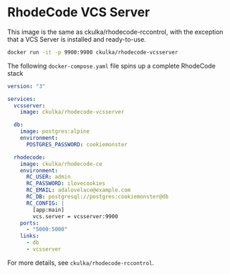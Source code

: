 # RhodeCode VCS Server

This image is the same as ckulka/rhodecode-rccontrol, with the exception that a
VCS Server is installed and ready-to-use.

```bash
docker run -it -p 9900:9900 ckulka/rhodecode-vcsserver
```

The following `docker-compose.yaml` file spins up a complete RhodeCode stack

```yaml
version: "3"

services:
  vcsserver:
    image: ckulka/rhodecode-vcsserver

  db:
    image: postgres:alpine
    environment:
      POSTGRES_PASSWORD: cookiemonster

  rhodecode:
    image: ckulka/rhodecode-ce
    environment:
      RC_USER: admin
      RC_PASSWORD: ilovecookies
      RC_EMAIL: adalovelace@example.com
      RC_DB: postgresql://postgres:cookiemonster@db
      RC_CONFIG: |
        [app:main]
        vcs.server = vcsserver:9900
    ports:
      - "5000:5000"
    links:
      - db
      - vcsserver
```

For more details, see `ckulka/rhodecode-rccontrol`.